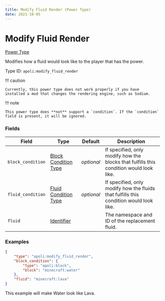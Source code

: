 ```yaml
---
title: Modify Fluid Render (Power Type)
date: 2021-10-05
---
```


# Modify Fluid Render

[Power Type](../power_types.md)

Modifies how a fluid would look like to the player that has the power.

Type ID: `apoli:modify_fluid_render`

!!! caution

    Currently, this power type does not work properly if you have installed a mod that changes the rendering engine, such as Sodium.

!!! note

    This power type does **not** support a `condition`. If the `condition` field is present, it will be ignored.

### Fields

Field  | Type | Default | Description
-------|------|---------|------------
`block_condition` | [Block Condition Type](../block_condition_types.md) | _optional_ | If specified, only modify how the blocks that fulfills this condition would look like.
`fluid_condition` | [Fluid Condition Type](../fluid_condition_types.md) | _optional_ | If specified, only modify how the fluids that fulfills this condition would look like.
`fluid` | [Identifier](../data_types/identifier.md) | | The namespace and ID of the replacement fluid.

### Examples

```json
{
	"type": "apoli:modify_fluid_render",
	"block_condition": {
		"type": "apoli:block",
		"block": "minecraft:water"
	},
	"fluid": "minecraft:lava"
}
```

This example will make Water look like Lava.
